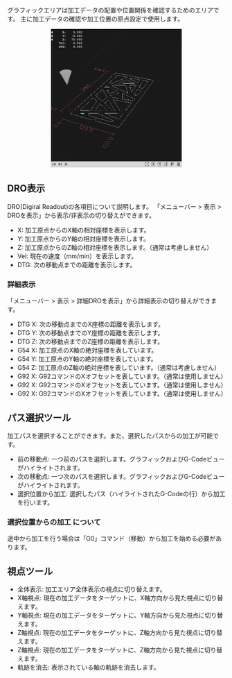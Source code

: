 グラフィックエリアは加工データの配置や位置関係を確認するためのエリアです。
主に加工データの確認や加工位置の原点設定で使用します。

<p align="center">
<img alt="SmartScreen" src="./images/areas/area_graphics.png" style="width:60%">
</p>

## DRO表示
DRO(Digiral Readout)の各項目について説明します。
「メニューバー > 表示 > DROを表示」から表示/非表示の切り替えができます。

- X: 加工原点からのX軸の相対座標を表示します。
- Y: 加工原点からのY軸の相対座標を表示します。
- Z: 加工原点からのZ軸の相対座標を表示します。（通常は考慮しません）
- Vel: 現在の速度（mm/min）を表示します。
- DTG: 次の移動点までの距離を表示します。

### 詳細表示
「メニューバー > 表示 > 詳細DROを表示」から詳細表示の切り替えができます。
- DTG X: 次の移動点までのX座標の距離を表示します。
- DTG Y: 次の移動点までのY座標の距離を表示します。
- DTG Z: 次の移動点までのZ座標の距離を表示します。
- G54 X: 加工原点のX軸の絶対座標を表しています。
- G54 Y: 加工原点のY軸の絶対座標を表しています。
- G54 Z: 加工原点のZ軸の絶対座標を表しています。（通常は考慮しません）
- G92 X: G92コマンドのXオフセットを表しています。（通常は使用しません）
- G92 X: G92コマンドのXオフセットを表しています。（通常は使用しません）
- G92 X: G92コマンドのXオフセットを表しています。（通常は使用しません）

## パス選択ツール
加工パスを選択することができます。また、選択したパスからの加工が可能です。
- 前の移動点: 一つ前のパスを選択します。グラフィックおよびG-Codeビューがハイライトされます。
- 次の移動点: 一つ次のパスを選択します。グラフィックおよびG-Codeビューがハイライトされます。
- 選択位置から加工: 選択したパス（ハイライトされたG-Codeの行）から加工を行います。

### 選択位置からの加工 について
途中から加工を行う場合は「G0」コマンド（移動）から加工を始める必要があります。

## 視点ツール
- 全体表示: 加工エリア全体表示の視点に切り替えます。
- X軸視点: 現在の加工データをターゲットに、X軸方向から見た視点に切り替えます。
- Y軸視点: 現在の加工データをターゲットに、Y軸方向から見た視点に切り替えます。
- Z軸視点: 現在の加工データをターゲットに、Z軸方向から見た視点に切り替えます。
- Z軸視点: 現在の加工データをターゲットに、Z軸方向から見た視点に切り替えます。
- 軌跡を消去: 表示されている軸の軌跡を消去します。

